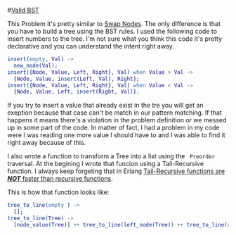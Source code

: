 #[Valid BST](https://www.hackerrank.com/challenges/valid-bst)

This Problem it's pretty similar to [Swap Nodes](../swap-node/README.md). The only difference is that you have to build a tree using the BST rules. I used the following code to insert numbers to the tree. I'm not sure what you think this code it's pretty declarative and you can understand the intent right away.

```erlang
insert(empty, Val) ->
  new_node(Val);
insert({Node, Value, Left, Right}, Val) when Value > Val ->
  {Node, Value, insert(Left, Val), Right};
insert({Node, Value, Left, Right}, Val) when Value < Val ->
  {Node, Value, Left, insert(Right, Val)}.
```

If you try to insert a value that already exist in the tre you will get an exeption because that case can't be match in our pattern matching. If that happens it means there's a violation in the problem definition or we messed up in some part of the code. In matter of fact, I had a problem in my code were I was reading one more value I should have to and I was able to find it right away because of this.

I also wrote a function to transform a Tree into a list using the ``` Preorder``` traversal. At the begining I wrote that funcion using a Tail-Recursive function. I always keep forgeting that in Erlang [Tail-Recursive functions are ___NOT___ faster than recursive functions](http://erlang.org/doc/efficiency_guide/myths.html#id60476).

This is how that function looks like:
```erlang
tree_to_line(empty ) ->
  [];
tree_to_line(Tree) ->
  [node_value(Tree)] ++ tree_to_line(left_node(Tree)) ++ tree_to_line(right_node(Tree)).
```

